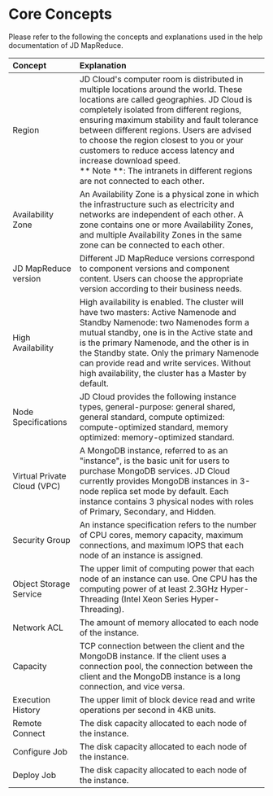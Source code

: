 # Core Concepts
Please refer to the following the concepts and explanations used in the help documentation of JD MapReduce.

| Concept | Explanation |
| :- | :- |
| Region | JD Cloud's computer room is distributed in multiple locations around the world. These locations are called geographies. JD Cloud is completely isolated from different regions, ensuring maximum stability and fault tolerance between different regions. Users are advised to choose the region closest to you or your customers to reduce access latency and increase download speed. <br /> ** Note **: The intranets in different regions are not connected to each other. |
Availability Zone | An Availability Zone is a physical zone in which the infrastructure such as electricity and networks are independent of each other. A zone contains one or more Availability Zones, and multiple Availability Zones in the same zone can be connected to each other.  |
| JD MapReduce version | Different JD MapReduce versions correspond to component versions and component content. Users can choose the appropriate version according to their business needs.  |
High Availability | High availability is enabled. The cluster will have two masters: Active Namenode and Standby Namenode: two Namenodes form a mutual standby, one is in the Active state and is the primary Namenode, and the other is in the Standby state. Only the primary Namenode can provide read and write services. Without high availability, the cluster has a Master by default.  |
| Node Specifications | JD Cloud provides the following instance types, general-purpose: general shared, general standard, compute optimized: compute-optimized standard, memory optimized: memory-optimized standard. |
| Virtual Private Cloud (VPC) | A MongoDB instance, referred to as an "instance", is the basic unit for users to purchase MongoDB services. JD Cloud currently provides MongoDB instances in 3-node replica set mode by default. Each instance contains 3 physical nodes with roles of Primary, Secondary, and Hidden. | 
| Security Group | An instance specification refers to the number of CPU cores, memory capacity, maximum connections, and maximum IOPS that each node of an instance is assigned.  |
| Object Storage Service | The upper limit of computing power that each node of an instance can use. One CPU has the computing power of at least 2.3GHz Hyper-Threading (Intel Xeon Series Hyper-Threading). |
| Network ACL | The amount of memory allocated to each node of the instance.  |
| Capacity | TCP connection between the client and the MongoDB instance. If the client uses a connection pool, the connection between the client and the MongoDB instance is a long connection, and vice versa. |
| Execution History | The upper limit of block device read and write operations per second in 4KB units. |
| Remote Connect | The disk capacity allocated to each node of the instance. |
| Configure Job | The disk capacity allocated to each node of the instance. |
| Deploy Job | The disk capacity allocated to each node of the instance. |


